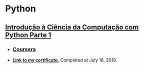 # Python

## [Introdução à Ciência da Computação com Python Parte 1](https://github.com/samuel-sanches-BR/Cursos-Python/blob/courseraPython1/README.md) 
* ### [Coursera](https://goo.gl/ghr4GW)
* **[Link to my certificate.](https://www.coursera.org/account/accomplishments/records/26EQJJU32AQ4)** Completed at July 18, 2018. 
